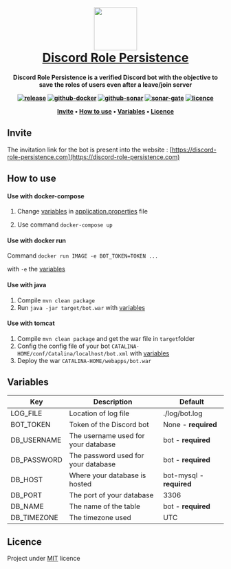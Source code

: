 
<h1 align="center">
  <a href="https://discord-role-persistence.com"><img src="https://discord-role-persistence.com/wp-content/uploads/2020/09/cropped-discord-role-persistence-v2-1024.png" width="100"/></a>
  <br>
  <a href="https://discord-role-persistence.com">Discord Role Persistence</a>
  <br>
</h1>
<h4 align="center"> Discord Role Persistence is a verified Discord bot with the objective to save the roles of users even after a leave/join server

<p align="center">
  <a href="https://github.com/brandonfl/discord-role-persistence/releases"><img src="https://img.shields.io/github/v/release/brandonfl/discord-role-persistence" alt="release"></a>
  <a href="https://github.com/brandonfl/discord-role-persistence/actions?query=workflow%3Abuild-docker-and-publish"><img src="https://github.com/brandonfl/discord-role-persistence/workflows/build-docker-and-publish/badge.svg" alt="github-docker"></a>
  <a href="https://github.com/brandonfl/discord-role-persistence/actions?query=workflow%3Asonar-gate"><img src="https://github.com/brandonfl/discord-role-persistence/workflows/sonar-gate/badge.svg" alt="github-sonar"></a>
  <a href="https://sonarcloud.io/dashboard?id=brandonfl_discord-role-persistence"><img src="https://sonarcloud.io/api/project_badges/measure?project=brandonfl_discord-role-persistence&metric=alert_status" alt="sonar-gate"></a>
  <a href="https://github.com/brandonfl/discord-role-persistence/blob/master/LICENSE"><img src="https://img.shields.io/github/license/brandonfl/discord-role-persistence" alt="licence"></a>
</p>

<p align="center">
  <a href="#invite">Invite</a> •
  <a href="#how-to-use">How to use</a> •
  <a href="#variables">Variables</a> •
  <a href="#licence">Licence</a> 
</p>

## Invite
The invitation link for the bot is present into the website : [https://discord-role-persistence.com](https://discord-role-persistence.com)

## How to use
#### Use with docker-compose
1. Change <a href="#variables">variables</a> in [application.properties](https://github.com/brandonfl/discord-role-persistence/blob/master/src/main/resources/application.properties) file

2. Use command `docker-compose up`

#### Use with docker run
Command 
`docker run IMAGE -e BOT_TOKEN=TOKEN ...` 

with `-e` the <a href="#variables">variables</a>

#### Use with java
1. Compile `mvn clean package`
2. Run `java -jar target/bot.war` with <a href="#variables">variables</a>

#### Use with tomcat
1. Compile `mvn clean package` and get the war file in `target`folder
2. Config the config file of your bot `CATALINA-HOME/conf/Catalina/localhost/bot.xml` with <a href="#variables">variables</a>
3. Deploy the war `CATALINA-HOME/webapps/bot.war`

## Variables

| Key | Description | Default |
|--|--|--|
| LOG_FILE | Location of log file | ./log/bot.log |
| BOT_TOKEN | Token of the Discord bot | None - **required** |
| DB_USERNAME | The username used for your database | bot - **required** |
| DB_PASSWORD | The password used for your database | bot - **required** |
| DB_HOST | Where your database is hosted | bot-mysql - **required** |
| DB_PORT | The port of your database | 3306 |
| DB_NAME | The name of the table | bot - **required** |
| DB_TIMEZONE | The timezone used | UTC |

## Licence

Project under [MIT](https://github.com/brandonfl/discord-role-persistence/blob/master/LICENSE) licence
